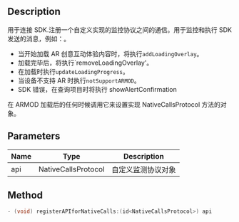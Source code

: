 ## Description

用于连接 SDK.注册一个自定义实现的监控协议之间的通信。用于监控和执行 SDK 发送的消息，例如：。

- 当开始加载 AR 创意互动体验内容时，将执行`addLoadingOverlay`。
- 加载完毕后，将执行`removeLoadingOverlay'。
- 在加载时执行`updateLoadingProgress`。
- 当设备不支持 AR 时执行`notSupportARMOD`。
- SDK 错误，在查询项目时将执行 showAlertConfirmation

在 ARMOD 加载后的任何时候调用它来设置实现 NativeCallsProtocol 方法的对象。

## Parameters

| Name | Type                | Description                       |
| ---- | ------------------- | --------------------------------- |
| api  | NativeCallsProtocol | 自定义监测协议对象 |


## Method

```objectivec
- (void) registerAPIforNativeCalls:(id<NativeCallsProtocol>) api
```